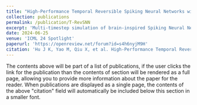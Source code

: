 ```yaml
---
title: "High-Performance Temporal Reversible Spiking Neural Networks with O(L) Training Memory and O(1) Inference Cost"
collection: publications
permalink: /publication/T-RevSNN
excerpt: 'Multi-timestep simulation of brain-inspired Spiking Neural Networks (SNNs) boost memory requirements during training and increase inference energy cost. Current training methods cannot simultaneously solve both training and inference dilemmas. This work proposes a novel Temporal Reversible architecture for SNNs (T-RevSNN) to jointly address the training and inference challenges by altering the forward propagation of SNNs. We turn off the temporal dynamics of most spiking neurons and design multi-level temporal reversible interactions at temporal turn-on spiking neurons, resulting in a O(L) training memory. Combined with the temporal reversible nature, we redesign the input encoding and network organization of SNNs to achieve O(1) inference energy cost. Then, we finely adjust the internal units and residual connections of the basic SNN block to ensure the effectiveness of sparse temporal information interaction. T-RevSNN achieves excellent accuracy on ImageNet, while the memory efficiency, training time acceleration, and inference energy efficiency can be significantly improved by 8.6×, 2.0×, and 1.6×, respectively. This work is expected to break the technical bottleneck of significantly increasing memory cost and training time for large-scale SNNs while maintaining high performance and low inference energy cost.'
date: 2024-06-25
venue: 'ICML 24 Spotlight'
paperurl: 'https://openreview.net/forum?id=s4h6nyjM9H'
citation: 'Hu J K, Yao M, Qiu X, et al. High-Performance Temporal Reversible Spiking Neural Networks with O(L) Training Memory and O(1) Inference Cost[C]. Forty-first International Conference on Machine Learning.'
---
```


The contents above will be part of a list of publications, if the user clicks the link for the publication than the contents of section will be rendered as a full page, allowing you to provide more information about the paper for the reader. When publications are displayed as a single page, the contents of the above "citation" field will automatically be included below this section in a smaller font.

